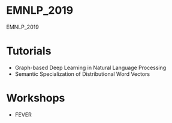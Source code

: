 # EMNLP_2019
EMNLP_2019

# Tutorials

- Graph-based Deep Learning in Natural Language
Processing
- Semantic Specialization of Distributional Word Vectors

# Workshops

- FEVER
